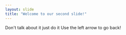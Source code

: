 ```yaml
---
layout: slide
title: "Welcome to our second slide!"
---
```

Don't talk about it just do it
Use the left arrow to go back!
